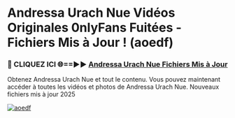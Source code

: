 # Andressa Urach Nue Vidéos Originales 0nlyFans Fuitées - Fichiers Mis à Jour ! (aoedf)

<h3>🔴 CLIQUEZ ICI 🌐==►► <a href="https://tinyurl.com/2pmr4ezf" rel="nofollow">Andressa Urach Nue Fichiers Mis à Jour</a></h3>

Obtenez Andressa Urach Nue et tout le contenu. Vous pouvez maintenant accéder à toutes les vidéos et photos de Andressa Urach Nue. Nouveaux fichiers mis à jour 2025

[![aoedf](https://i.imgur.com/6SNvagu.gif)](https://tinyurl.com/2pmr4ezf)
